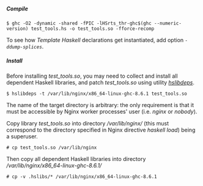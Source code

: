 ##### Compile

```ShellSession
$ ghc -O2 -dynamic -shared -fPIC -lHSrts_thr-ghc$(ghc --numeric-version) test_tools.hs -o test_tools.so -fforce-recomp
```

To see how *Template Haskell* declarations get instantiated, add option
*``-ddump-splices``*.

##### Install

Before installing *test_tools.so*, you may need to collect and install all
dependent Haskell libraries, and patch *test_tools.so* using utility
[*hslibdeps*](/utils/README.md#utility-hslibdeps).

```ShellSession
$ hslibdeps -t /var/lib/nginx/x86_64-linux-ghc-8.6.1 test_tools.so
```

The name of the target directory is arbitrary: the only requirement is that it
must be accessible by Nginx worker processes' user (i.e. *nginx* or *nobody*).

Copy library *test_tools.so* into directory */var/lib/nginx/* (this must
correspond to the directory specified in Nginx directive *haskell load*) being
a superuser.

```ShellSession
# cp test_tools.so /var/lib/nginx
```

Then copy all dependent Haskell libraries into directory
*/var/lib/nginx/x86_64-linux-ghc-8.6.1/*

```ShellSession
# cp -v .hslibs/* /var/lib/nginx/x86_64-linux-ghc-8.6.1
```

